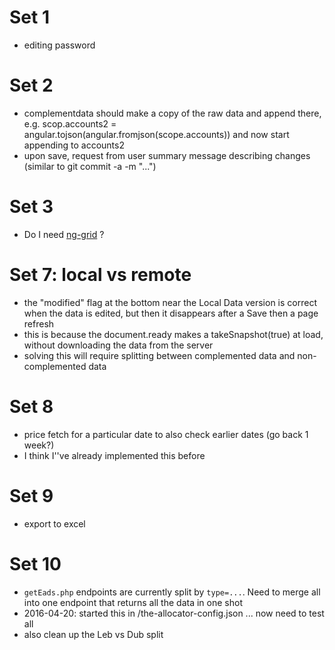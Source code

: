 # Set 1
* editing password

# Set 2
* complementdata should make a copy of the raw data and append there, e.g. scop.accounts2 = angular.tojson(angular.fromjson(scope.accounts)) and now start appending to accounts2
* upon save, request from user summary message describing changes (similar to git commit -a -m "...")

# Set 3
* Do I need [ng-grid](https://github.com/angular-ui/ui-grid) ?

# Set 7: local vs remote
* the "modified" flag at the bottom near the Local Data version is correct when the data is edited, but then it disappears after a Save then a page refresh
* this is because the document.ready makes a takeSnapshot(true) at load, without downloading the data from the server
* solving this will require splitting between complemented data and non-complemented data

# Set 8
* price fetch for a particular date to also check earlier dates (go back 1 week?)
 * I think I''ve already implemented this before

# Set 9
* export to excel

# Set 10
* `getEads.php` endpoints are currently split by `type=...`. Need to merge all into one endpoint that returns all the data in one shot
 * 2016-04-20: started this in /the-allocator-config.json ... now need to test all
* also clean up the Leb vs Dub split
